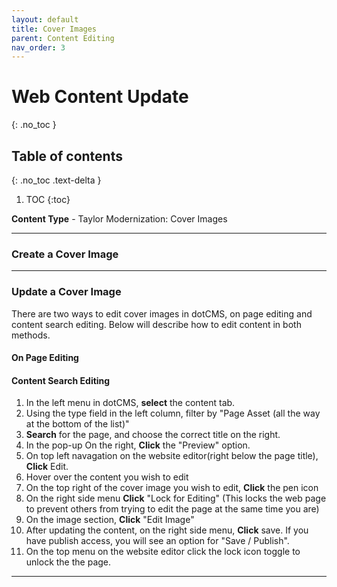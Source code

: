 ```yaml
---
layout: default
title: Cover Images
parent: Content Editing
nav_order: 3
---
```


# Web Content Update
{: .no_toc }

## Table of contents
{: .no_toc .text-delta }

1. TOC
{:toc}

**Content Type** - Taylor Modernization: Cover Images

----

### Create a Cover Image

----

### Update a Cover Image

There are two ways to edit cover images in dotCMS, on page editing and content search editing. Below will describe how to edit content in both methods.

#### On Page Editing



#### Content Search Editing

1. In the left menu in dotCMS, **select** the content tab.
2. Using the type field in the left column, filter by "Page Asset (all the way at the bottom of the list)"
3. **Search** for the page, and choose the correct title on the right.
4. In the pop-up On the right, **Click** the "Preview" option.
5. On top left navagation on the website editor(right below the page title), **Click** Edit.
6. Hover over the content you wish to edit
7. On the top right of the cover image you wish to edit, **Click** the pen icon
8. On the right side menu **Click** "Lock for Editing" (This locks the web page to prevent others from trying to edit the page at the same time you are)
9. On the image section, **Click** "Edit Image"
10. After updating the content, on the right side menu, **Click** save. If you have publish access, you will see an option for "Save / Publish".
11. On the top menu on the website editor click the lock icon toggle to unlock the the page.


----